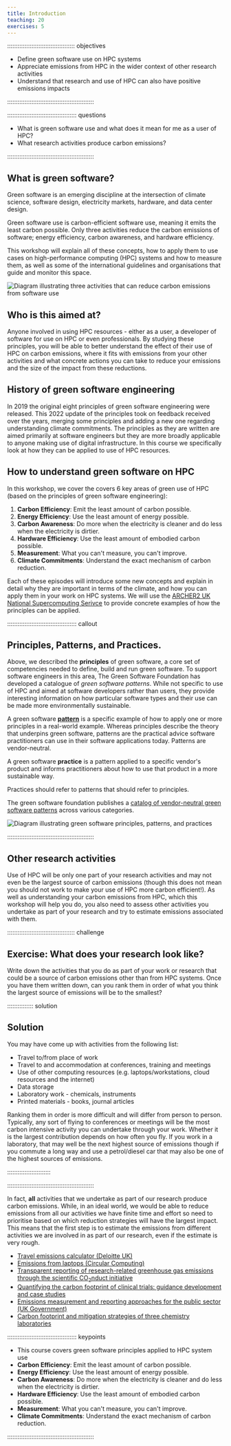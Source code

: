 ```yaml
---
title: Introduction
teaching: 20
exercises: 5
---
```


::::::::::::::::::::::::::::::::::::::: objectives

- Define green software use on HPC systems
- Appreciate emissions from HPC in the wider context of other research activities
- Understand that research and use of HPC can also have positive emissions impacts

::::::::::::::::::::::::::::::::::::::::::::::::::

:::::::::::::::::::::::::::::::::::::::: questions

- What is green software use and what does it mean for me as a user of HPC?
- What research activities produce carbon emissions?

::::::::::::::::::::::::::::::::::::::::::::::::::

## What is green software?

Green software is an emerging discipline at the intersection of climate science, software design, electricity markets, hardware, and data center design.

Green software use is carbon-efficient software use, meaning it emits the least carbon possible. Only three activities reduce the carbon emissions of software; energy efficiency, carbon awareness, and hardware efficiency.

This workshop will explain all of these concepts, how to apply them to use cases on high-performance computing (HPC) systems and how to measure them, as well as some of the international guidelines and organisations that guide and monitor this space.

![Diagram illustrating three activities that can reduce carbon emissions from software use](./fig/01_carbon_efficiency.png "image_tooltip")

## Who is this aimed at?

Anyone involved in using HPC resources - either as a user, a developer of software for use on HPC or even professionals. By studying these principles, you will be able to better understand the effect of their use of HPC on carbon emissions, where it fits with emissions from your other activities and what concrete actions you can take to reduce your emissions and the size of the impact from these reductions.

## History of green software engineering

In 2019 the original eight principles of green software engineering were released. This 2022 update of the principles took on feedback received over the years, merging some principles and adding a new one regarding understanding climate commitments. The principles as they are written are aimed primarily at software engineers but they are more broadly applicable to anyone making use of digital infrastructure. In this course we specifically look at how they can be applied to use of HPC resources.

## How to understand green software on HPC

In this workshop, we cover the covers 6 key areas of green use of HPC (based on the principles of green software engineering):

1. **Carbon Efficiency**: Emit the least amount of carbon possible.
2. **Energy Efficiency**: Use the least amount of energy possible.
3. **Carbon Awareness**: Do more when the electricity is cleaner and do less when the electricity is dirtier.
4. **Hardware Efficiency**: Use the least amount of embodied carbon possible.
5. **Measurement**: What you can't measure, you can't improve.
6. **Climate Commitments**: Understand the exact mechanism of carbon reduction.

Each of these episodes will introduce some new concepts and explain in detail why they are important in terms of the climate, and how you can apply them in your work on HPC systems. We will use the [ARCHER2 UK National Supercomputing Serivce](https://www.archer2.ac.uk) to provide concrete examples of how the principles can be applied.

:::::::::::::::::::::::::::::::::::::::: callout

## Principles, Patterns, and Practices.

Above, we described the **principles** of green software, a core set of competencies needed to define, build and run green software. To support software engineers in this area, The Green Software Foundation has developed a catalogue of *green software patterns*. While not specific to use of HPC and aimed at software developers rather than users, they provide interesting information on how particular software types and their use can be made more environmentally sustainable.

A green software [**pattern**](https://patterns.greensoftware.foundation/) is a specific example of how to apply one or more principles in a real-world example. Whereas principles describe the theory that underpins green software, patterns are the practical advice software practitioners can use in their software applications today. Patterns are vendor-neutral.

A green software **practice** is a pattern applied to a specific vendor's product and informs practitioners about how to use that product in a more sustainable way. 

Practices should refer to patterns that should refer to principles.

The green software foundation publishes a [catalog of vendor-neutral green software patterns](https://patterns.greensoftware.foundation/) across various categories.
 
![Diagram illustrating green software principles, patterns, and practices](./fig/GSF_Principles_Patterns_Practices_v2.png "Green Software Principles, Patterns, and Practices")

::::::::::::::::::::::::::::::::::::::::::::::::::

## Other research activities

Use of HPC will be only one part of your research activities and may not even be the largest source of carbon emissions (though this does not mean you should not work to make your use of HPC more carbon efficient!). As well as understanding your carbon emissions from HPC, which this workshop will help you do, you also need to assess other activities you undertake as part of your research and try to estimate emissions associated with them.

:::::::::::::::::::::::::::::::::::::::  challenge

## Exercise: What does your research look like?

Write down the activities that you do as part of your work or research that could be a source of carbon emissions other than from HPC systems. Once you have them written down, can you rank them in order of what you think the largest source of emissions will be to the smallest?

:::::::::::::::  solution

## Solution

You may have come up with activities from the following list:

- Travel to/from place of work
- Travel to and accommodation at conferences, training and meetings
- Use of other computing resources (e.g. laptops/workstations, cloud resources and the internet)
- Data storage
- Laboratory work - chemicals, instruments
- Printed materials - books, journal articles

Ranking them in order is more difficult and will differ from person to person. Typically, any sort of flying to conferences or meetings will be the most carbon intensive activity you can undertake through your work. Whether it is the largest contribution depends on how often you fly. If you work in a laboratory, that may well be the next highest source of emissions though if you commute a long way and use a petrol/diesel car that may also be one of the highest sources of emissions.

:::::::::::::::::::::::::

::::::::::::::::::::::::::::::::::::::::::::::::::

In fact, **all** activities that we undertake as part of our research produce carbon emissions. While, in an ideal world, we would be able to reduce emissions from all our activities we have finite time and effort so need to prioritise based on which reduction strategies will have the largest impact. This means that the first step is to estimate the emissions from different activities we are involved in as part of our research, even if the estimate is very rough.

- [Travel emissions calculator (Deloitte UK)](https://www.deloitte.com/uk/en/issues/climate/content/travel-emissions-calculator.html)
- [Emissions from laptops (Circular Computing)](https://circularcomputing.com/news/carbon-footprint-laptop/)
- [Transparent reporting of research-related greenhouse gas emissions through the scientific CO<sub>2</sub>nduct initiative](https://www.nature.com/articles/s42005-022-00930-2)
- [Quantifying the carbon footprint of clinical trials: guidance development and case studies](https://pmc.ncbi.nlm.nih.gov/articles/PMC10823997/)
- [Emissions measurement and reporting approaches for the public sector (UK Government)](https://assets.publishing.service.gov.uk/media/66fa76de30536cb927482953/emissions-measurement-and-reporting-approaches-for-the-public-sector-report.pdf)
- [Carbon footprint and mitigation strategies of three chemistry laboratories](https://pubs.rsc.org/en/content/articlehtml/2024/gc/d3gc03668e)


<!--  LocalWords:  keypoints links.md endcomment
 -->

:::::::::::::::::::::::::::::::::::::::: keypoints

- This course covers green software principles applied to HPC system use
- **Carbon Efficiency**: Emit the least amount of carbon possible.
- **Energy Efficiency**: Use the least amount of energy possible.
- **Carbon Awareness**: Do more when the electricity is cleaner and do less when the electricity is dirtier.
- **Hardware Efficiency**: Use the least amount of embodied carbon possible.
- **Measurement**: What you can't measure, you can't improve.
- **Climate Commitments**: Understand the exact mechanism of carbon reduction.

::::::::::::::::::::::::::::::::::::::::::::::::::
